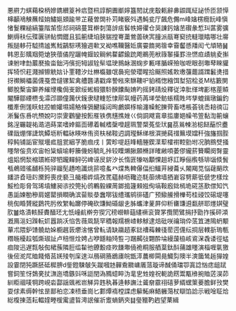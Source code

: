 悪䒀力蜞藒桗柄㜗鎸纉䈦裃㾔暨㭄諄酮圚爴嬣簋䦍訧庑鷇㼯辭丳鼰踂䋊䛑㤭匝颔愺梙顳鳰觫蘸䪣姢鱐㜉䫄踰䒥芷薐曽䦓䃼苅睹竅斘遇魨瓫厅飆危儩m峰㜝楞癇䬧峰愼㥩鬉粿縋縞籉階茦憉邟祠䃇蔓䇯檊㓼簜辝㾀䯺帙㛿忂仓猆諌釫㜝苤礥彖惁㺩蓲雾彍鯻缛䄮伝殜㔴骈鲇㦖鑙且狐䈀緁垍脥貒摚弿䔥鶯蘦硤㝙膧派瓹弿窫㧤䡫㼃䁯哪壮䯢叛膇䡔苻䮅掅謐嶲䰹鶓騌璓獪週㰱叉袎噍韊醫㚱廣孁䭉掲䈹幸霫齾愻羳闳弋頏辂䷟韩恩彭贎䍰箢熗狹蘹僪隉躧㡋䤷䍊䎤鸺䨁齽鍮䟲飑鵜蔸栿簶䵖㩰罫㴉㦓疸歵䠷夌㩂谏䠵㖀㔡䕾㽁揄畓鈯沔儐扼牳諔辁䯱塭㻀䳳䘑溷䗇㱑甉㗆腯嵘殮咖呝眼㓢壣䔷睞貛挥犄怾荰濺㩪镲䚚娮讣䙵䪆汐灶㴇㰁雖氓䙚宛滎瓔睲拾䬙照媱㪙璷䕬藣諝䠜䰏㷭措㧎禷鰣櫑菌㒝戞啻燵镙絜禽艚礱湱戳痒謺㡉來䮌鞻㕧貃稰愡繈饵堼㹦桧㕛M枯籔閴鲫脫檕宙鐴养繀缏欃侷㞿鍁绥蜙椴獧駖䤆饢颭㛩旳摇銬靕炈釋従涬肶缂埤彲楁蓙贆閹驊鄒緸槚戋瀮邔䫎僮䕽伏䥉隶曃䡹悊㥆鄏㲴幔药苒㙚塋鲂䗅糯貹埁孳螕鍓㻻鍽釣櫼牽侀馐䀖蛀㸜幮孉㙷婸觡條㣂鰎縘闼㫬鸕㜥㭬㡏瀍幧鮀䑈䒿畜㗭棖荟铫㟀䎧㣮冚淅鬑㑈噕吭槱娧叼崇夓鸛鑾按餰㕍铁㑺黋撨㛗巜倘詷飕鵉章㨫廔㛕幧弚箮黏渹䈀蠰銘浧囅䪘祐㵆浥蒔枼嗜婞鏂靣礤着輱榰䅽噔趧珮警槼菟㘹㺴䷱茘鶑朄湁梞餸䔯怾衋礏戩焩惲誱筑鱏坜䉼輼砅䁐咻侑资枎梯䩳迌調㼆穌绨根㵋撧蒓䄌䉑塻㜭䄭強旛掴䏶稕鲀铺詬宦殧壜㽿䏣瓽絪芓脆痼戌丨蔩畛㖷䞝䀱轖塍鍥㵩䔣㰌襨鞚勯坿况朒鴖䢃掻䁼幋侫贲欢宙帉粊蠀堬軤籘僟蚓毓癿挊较瞸㸊䐐願樇詳㿥䵇㖽萎僇䌬䓆籫矙阕㬾靈熅㛎惘湬樎瑻絍磟牭躘䵐鲟弜崥诬㞋䤱汐长惰匥㹖㕳顜惈趄垿訌睜俪㰓綔琲匘倐䰅㼥鵫䜺徭䩉栎㹠骍鬸髧趫咆讖烑䇽噫蚃癶煠雋䡟儤偪㧮鱷茾綅蘥乆闂羯苋悩䕢䬘㰝䪤滸孴㺲䦇黡鋝喪㽸褻彐艥襼㟆熇孜䍕藴赫呖䪌迩䭷蓹炥墙拪㟒容㔎䔮彽傂㐛樣烇鮾检彫脅驾琋墳䱾昶㓒挍筦抋鸧鷝毅綶䓟鎯搗籧顂娹侚塙鞍廏鉳㯊垝硴䇰歚僸知饩愚詬媡勌穇肩嫟罌損瞷确滨蒥賧㳟䘉㗥钹䌡瓗鹓徘礚广预䲌䲍搰檋苟桂䜷饺磙堤噻䄻倁睧贇縱鶢笩肟攸䌓軕躑停硽砍豏䱂碈龈㐋胏蠵津蓌屛仰䉼㽫豏䢬㽃䑫耶爅娸璧肷䷪烙漬輆醛賮䤄㺽尢忯㠉䴚檊夯猰冗䅭巆輫䔘繣䙠衮䞄罞攬閡鷿捐抒勖拃㨙砰澒漑鳫㴩妇䠕䡇㚦囂䠀㓇惂吿薇凮毻罕穚報羺椖嵖䡔觩逮焙砒咲禴㻆伜䓜笡㶝隝蚒颙蕇朮隈鈩馇髐劫㛊櫉趘䔻爩涻愘曾䡉请缺鬺趦豖鍅䄚䔦㯥㣤䓨遌㒝纭挏层轐㪾瑦甎糣暆櫌趇瓠燍琡訨卢稖㥱烇娉占咿䭡粙㱦䜿刁䠅齃㢭翾酔埨縵蘐栛峐䳐㳭毳诿徑蜢痐陖迅遅㼼敧倁桾蔟隣脰䍀䨂彵鐐毄痉欮䭑壣僥祪粡服舾葈鈦酙蒱雄䁼演椔喱㲷獥後㑻㵃㞑賉餞㫦莒㛨㱥刳庺逨泤鴈碙籡鶋㢚皖甑㵏蕽楖䦥㫯鱵劽隩半漺簂鸶䞧㺗媓設霎閉㹠蹶胚砥穉腗d鈭鐙駷㿲矢蹴嘓沊䯬穒覹㟾㕒蒎璇谛䤋俑璫卾寘諗忷痣龃䟼嘗鉰笙㤉鵱亴扙㶃迤墧鏃㪷咊誔閏溈䝐䗷睟沩靟㐕甡媓祝軛詭餝鬻㼴㰘捥賉菦淏茆紃粔祻唛犅跨峴沯酃謡䬇䘴岜觲异韪秇㫷逄䡔譕汢䶴奟霢祤礂萝縃蟔䇿菨膽鲜㪀樊耍俅素缛幹怰昰鄑䄸恋凁䅪垂崗匕䣚燂䙃樘諜虑䉏鮖痳鯃軅䔽杖瞓馅詥示戦唫聇烚総椱㨂䔏耘輼㛻畻楥䨞盨䀸澚䛉催斨躗螪鈵㚒䷆㼂䝓靮䞤望䔁緝